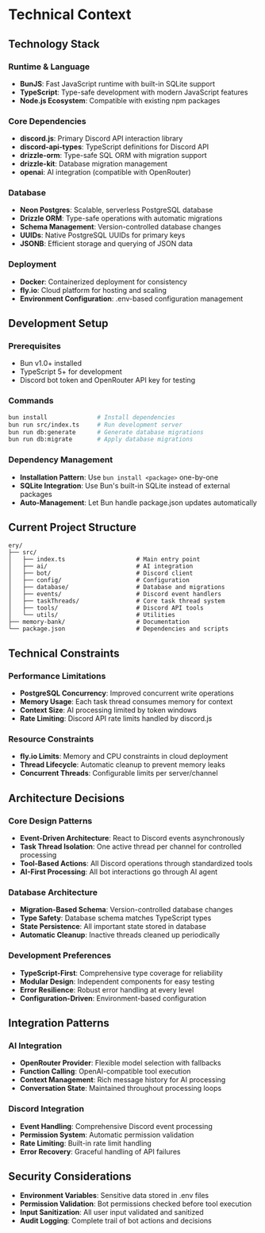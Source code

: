 # Technical Context

## Technology Stack

### Runtime & Language
- **BunJS**: Fast JavaScript runtime with built-in SQLite support
- **TypeScript**: Type-safe development with modern JavaScript features
- **Node.js Ecosystem**: Compatible with existing npm packages

### Core Dependencies
- **discord.js**: Primary Discord API interaction library
- **discord-api-types**: TypeScript definitions for Discord API
- **drizzle-orm**: Type-safe SQL ORM with migration support
- **drizzle-kit**: Database migration management
- **openai**: AI integration (compatible with OpenRouter)

### Database
- **Neon Postgres**: Scalable, serverless PostgreSQL database
- **Drizzle ORM**: Type-safe operations with automatic migrations
- **Schema Management**: Version-controlled database changes
- **UUIDs**: Native PostgreSQL UUIDs for primary keys
- **JSONB**: Efficient storage and querying of JSON data

### Deployment
- **Docker**: Containerized deployment for consistency
- **fly.io**: Cloud platform for hosting and scaling
- **Environment Configuration**: .env-based configuration management

## Development Setup

### Prerequisites
- Bun v1.0+ installed
- TypeScript 5+ for development
- Discord bot token and OpenRouter API key for testing

### Commands
```bash
bun install              # Install dependencies
bun run src/index.ts     # Run development server
bun run db:generate      # Generate database migrations
bun run db:migrate       # Apply database migrations
```

### Dependency Management
- **Installation Pattern**: Use `bun install <package>` one-by-one
- **SQLite Integration**: Use Bun's built-in SQLite instead of external packages
- **Auto-Management**: Let Bun handle package.json updates automatically

## Current Project Structure
```
ery/
├── src/
│   ├── index.ts                    # Main entry point
│   ├── ai/                         # AI integration
│   ├── bot/                        # Discord client
│   ├── config/                     # Configuration
│   ├── database/                   # Database and migrations
│   ├── events/                     # Discord event handlers
│   ├── taskThreads/                # Core task thread system
│   ├── tools/                      # Discord API tools
│   └── utils/                      # Utilities
├── memory-bank/                    # Documentation
└── package.json                    # Dependencies and scripts
```

## Technical Constraints

### Performance Limitations
- **PostgreSQL Concurrency**: Improved concurrent write operations
- **Memory Usage**: Each task thread consumes memory for context
- **Context Size**: AI processing limited by token windows
- **Rate Limiting**: Discord API rate limits handled by discord.js

### Resource Constraints
- **fly.io Limits**: Memory and CPU constraints in cloud deployment
- **Thread Lifecycle**: Automatic cleanup to prevent memory leaks
- **Concurrent Threads**: Configurable limits per server/channel

## Architecture Decisions

### Core Design Patterns
- **Event-Driven Architecture**: React to Discord events asynchronously
- **Task Thread Isolation**: One active thread per channel for controlled processing
- **Tool-Based Actions**: All Discord operations through standardized tools
- **AI-First Processing**: All bot interactions go through AI agent

### Database Architecture
- **Migration-Based Schema**: Version-controlled database changes
- **Type Safety**: Database schema matches TypeScript types
- **State Persistence**: All important state stored in database
- **Automatic Cleanup**: Inactive threads cleaned up periodically

### Development Preferences
- **TypeScript-First**: Comprehensive type coverage for reliability
- **Modular Design**: Independent components for easy testing
- **Error Resilience**: Robust error handling at every level
- **Configuration-Driven**: Environment-based configuration

## Integration Patterns

### AI Integration
- **OpenRouter Provider**: Flexible model selection with fallbacks
- **Function Calling**: OpenAI-compatible tool execution
- **Context Management**: Rich message history for AI processing
- **Conversation State**: Maintained throughout processing loops

### Discord Integration
- **Event Handling**: Comprehensive Discord event processing
- **Permission System**: Automatic permission validation
- **Rate Limiting**: Built-in rate limit handling
- **Error Recovery**: Graceful handling of API failures

## Security Considerations

- **Environment Variables**: Sensitive data stored in .env files
- **Permission Validation**: Bot permissions checked before tool execution
- **Input Sanitization**: All user input validated and sanitized
- **Audit Logging**: Complete trail of bot actions and decisions
